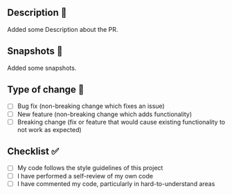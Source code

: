 ## Description 📝

Added some Description about the PR.

## Snapshots 📸

Added some snapshots.

## Type of change 🚧

- [ ] Bug fix (non-breaking change which fixes an issue)
- [ ] New feature (non-breaking change which adds functionality)
- [ ] Breaking change (fix or feature that would cause existing functionality to not work as expected)

## Checklist ✅

- [ ] My code follows the style guidelines of this project
- [ ] I have performed a self-review of my own code
- [ ] I have commented my code, particularly in hard-to-understand areas
